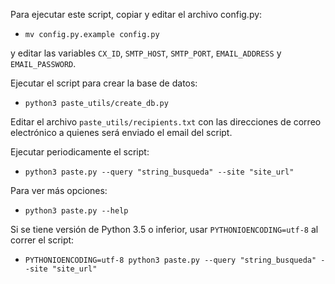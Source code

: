 Para ejecutar este script, copiar y editar el archivo config.py:

* `mv config.py.example config.py` 

y editar las variables `CX_ID`, `SMTP_HOST`, `SMTP_PORT`, `EMAIL_ADDRESS` y `EMAIL_PASSWORD`.

Ejecutar el script para crear la base de datos:

* `python3 paste_utils/create_db.py`

Editar el archivo `paste_utils/recipients.txt` con las direcciones de correo electrónico a quienes será enviado el email del script.

Ejecutar periodicamente el script:

* `python3 paste.py --query "string_busqueda" --site "site_url"`

Para ver más opciones:

* `python3 paste.py --help`

Si se tiene versión de Python 3.5 o inferior, usar `PYTHONIOENCODING=utf-8` al correr el script:

* `PYTHONIOENCODING=utf-8 python3 paste.py --query "string_busqueda" --site "site_url"`
